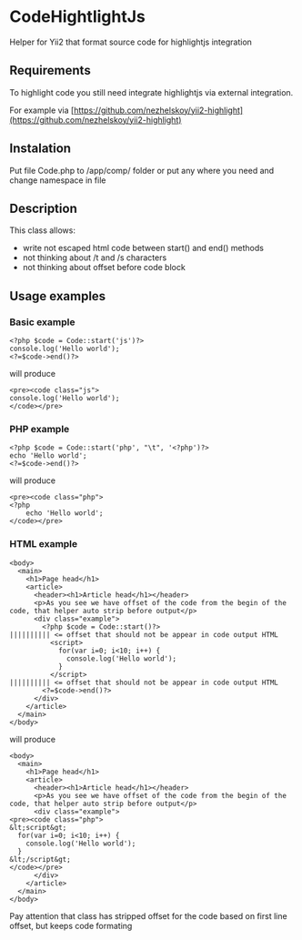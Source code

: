 # CodeHightlightJs
Helper for Yii2 that format source code for highlightjs integration

## Requirements
To highlight code you still need integrate highlightjs via external integration. 

For example via [https://github.com/nezhelskoy/yii2-highlight](https://github.com/nezhelskoy/yii2-highlight)

## Instalation
Put file Code.php to /app/comp/ folder or put any where you need and change namespace in file

## Description
This class allows:
- write not escaped html code between start() and end() methods
- not thinking about /t and /s characters
- not thinking about offset before code block

## Usage examples

### Basic example
```
<?php $code = Code::start('js')?>
console.log('Hello world');
<?=$code->end()?>
```
will produce
```
<pre><code class="js">
console.log('Hello world');
</code></pre>
```

### PHP example
```
<?php $code = Code::start('php', "\t", '<?php')?>
echo 'Hello world';
<?=$code->end()?>
```
will produce
```
<pre><code class="php">
<?php
    echo 'Hello world';
</code></pre>
```

### HTML example
```
<body>
  <main>
    <h1>Page head</h1>
    <article>  
      <header><h1>Article head</h1></header>
      <p>As you see we have offset of the code from the begin of the code, that helper auto strip before output</p>
      <div class="example">
        <?php $code = Code::start()?>
|||||||||| <= offset that should not be appear in code output HTML
          <script>
            for(var i=0; i<10; i++) {
              console.log('Hello world');
            }
          </script>
|||||||||| <= offset that should not be appear in code output HTML          
        <?=$code->end()?>
      </div>
    </article>
  </main>
</body>
```
will produce
```
<body>
  <main>
    <h1>Page head</h1>
    <article>  
      <header><h1>Article head</h1></header>
      <p>As you see we have offset of the code from the begin of the code, that helper auto strip before output</p>
      <div class="example">
<pre><code class="php">
&lt;script&gt;
  for(var i=0; i<10; i++) {
    console.log('Hello world');
  }
&lt;/script&gt;
</code></pre>
      </div>
    </article>
  </main>
</body>
```
Pay attention that class has stripped offset for the code based on first line offset, but keeps code formating
